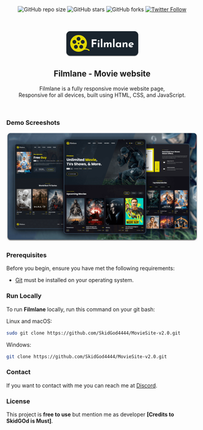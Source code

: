 <div align="center">
  
  ![GitHub repo size](https://img.shields.io/github/repo-size/SkidGod4444/MovieSite-v2.0)
  ![GitHub stars](https://img.shields.io/github/stars/SkidGod4444/MovieSite-v2.0?style=social)
  ![GitHub forks](https://img.shields.io/github/forks/SkidGod4444/MovieSite-v2.0?style=social)
  [![Twitter Follow](https://img.shields.io/twitter/follow/SaidevDhal?style=social)](https://twitter.com/intent/follow?screen_name=SaidevDhal)

  <br />
  <br />
  
  <img src="./readme-images/project-logo.png" />

  <h2 align="center">Filmlane - Movie website</h2>

  Filmlane is a fully responsive movie website page, <br />Responsive for all devices, built using HTML, CSS, and JavaScript.

</div>

<br />

### Demo Screeshots

![Filmlane Desktop Demo](./readme-images/desktop.png "Desktop Demo")

### Prerequisites

Before you begin, ensure you have met the following requirements:

* [Git](https://git-scm.com/downloads "Download Git") must be installed on your operating system.

### Run Locally

To run **Filmlane** locally, run this command on your git bash:

Linux and macOS:

```bash
sudo git clone https://github.com/SkidGod4444/MovieSite-v2.0.git
```

Windows:

```bash
git clone https://github.com/SkidGod4444/MovieSite-v2.0.git
```

### Contact

If you want to contact with me you can reach me at [Discord](https://discord.gg/floater-hq-1066657049313816606).

### License

This project is **free to use** but mention me as developer **[Credits to SkidGOd is Must]**.
